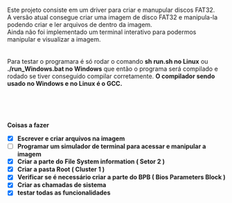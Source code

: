 <br>
Este projeto consiste em um driver para criar e manupular discos FAT32.<br>
A versão atual consegue criar uma imagem de disco FAT32 e manipula-la podendo criar e ler arquivos de dentro da imagem.<br>
Ainda não foi implementado um terminal interativo para podermos manipular e visualizar a imagem.<br>
<br><br>
Para testar o programara é só rodar o comando <b>sh run.sh no Linux</b> ou <b>./run_Windows.bat no Windows</b> que então o programa será compilado e rodado se tiver conseguido compilar corretamente. <b>
O compilador sendo usado no Windows e no Linux é o <b>GCC</b>.

<br><br><br>

<b> Coisas a fazer </b> <br>

- [x] Escrever e criar arquivos na imagem <br>
- [ ] Programar um simulador de terminal para acessar e manipular a imagem <br>
- [x] Criar a parte do File System information ( Setor 2 ) <br>
- [x] Criar a pasta Root ( Cluster 1 ) <br>
- [x] Verificar se é necessário criar a parte do BPB ( Bios Parameters Block )
- [x] Criar as chamadas de sistema
- [x] testar todas as funcionalidades
